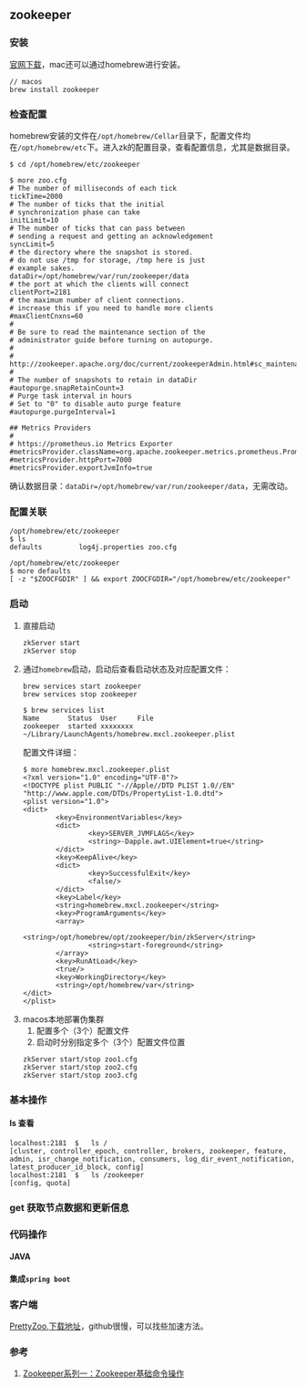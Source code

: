## zookeeper

### 安装
[官网下载](https://zookeeper.apache.org/releases.html)，mac还可以通过homebrew进行安装。
```
// macos
brew install zookeeper
```

### 检查配置
homebrew安装的文件在`/opt/homebrew/Cellar`目录下，配置文件均在`/opt/homebrew/etc`下。进入zk的配置目录，查看配置信息，尤其是数据目录。
```
$ cd /opt/homebrew/etc/zookeeper

$ more zoo.cfg
# The number of milliseconds of each tick
tickTime=2000
# The number of ticks that the initial
# synchronization phase can take
initLimit=10
# The number of ticks that can pass between
# sending a request and getting an acknowledgement
syncLimit=5
# the directory where the snapshot is stored.
# do not use /tmp for storage, /tmp here is just
# example sakes.
dataDir=/opt/homebrew/var/run/zookeeper/data
# the port at which the clients will connect
clientPort=2181
# the maximum number of client connections.
# increase this if you need to handle more clients
#maxClientCnxns=60
#
# Be sure to read the maintenance section of the
# administrator guide before turning on autopurge.
#
# http://zookeeper.apache.org/doc/current/zookeeperAdmin.html#sc_maintenance
#
# The number of snapshots to retain in dataDir
#autopurge.snapRetainCount=3
# Purge task interval in hours
# Set to "0" to disable auto purge feature
#autopurge.purgeInterval=1

## Metrics Providers
#
# https://prometheus.io Metrics Exporter
#metricsProvider.className=org.apache.zookeeper.metrics.prometheus.PrometheusMetricsProvider
#metricsProvider.httpPort=7000
#metricsProvider.exportJvmInfo=true
```
确认数据目录：`dataDir=/opt/homebrew/var/run/zookeeper/data`，无需改动。

### 配置关联
```
/opt/homebrew/etc/zookeeper
$ ls
defaults         log4j.properties zoo.cfg

/opt/homebrew/etc/zookeeper
$ more defaults
[ -z "$ZOOCFGDIR" ] && export ZOOCFGDIR="/opt/homebrew/etc/zookeeper"
```

### 启动
1. 直接启动
   ```
   zkServer start
   zkServer stop
   ```
2. 通过`homebrew`启动，启动后查看启动状态及对应配置文件：
   ```
   brew services start zookeeper
   brew services stop zookeeper
   ```
   ```
   $ brew services list
   Name       Status  User     File
   zookeeper  started xxxxxxxx ~/Library/LaunchAgents/homebrew.mxcl.zookeeper.plist
   ```
   配置文件详细：
   ```
   $ more homebrew.mxcl.zookeeper.plist
   <?xml version="1.0" encoding="UTF-8"?>
   <!DOCTYPE plist PUBLIC "-//Apple//DTD PLIST 1.0//EN" "http://www.apple.com/DTDs/PropertyList-1.0.dtd">
   <plist version="1.0">
   <dict>
           <key>EnvironmentVariables</key>
           <dict>
                   <key>SERVER_JVMFLAGS</key>
                   <string>-Dapple.awt.UIElement=true</string>
           </dict>
           <key>KeepAlive</key>
           <dict>
                   <key>SuccessfulExit</key>
                   <false/>
           </dict>
           <key>Label</key>
           <string>homebrew.mxcl.zookeeper</string>
           <key>ProgramArguments</key>
           <array>
                   <string>/opt/homebrew/opt/zookeeper/bin/zkServer</string>
                   <string>start-foreground</string>
           </array>
           <key>RunAtLoad</key>
           <true/>
           <key>WorkingDirectory</key>
           <string>/opt/homebrew/var</string>
   </dict>
   </plist>
   ```
3. macos本地部署伪集群
   1. 配置多个（3个）配置文件
   2. 启动时分别指定多个（3个）配置文件位置
   ```
   zkServer start/stop zoo1.cfg
   zkServer start/stop zoo2.cfg
   zkServer start/stop zoo3.cfg
   ```

### 基本操作
#### ls 查看
```
localhost:2181	$	ls /
[cluster, controller_epoch, controller, brokers, zookeeper, feature, admin, isr_change_notification, consumers, log_dir_event_notification, latest_producer_id_block, config]
localhost:2181	$	ls /zookeeper
[config, quota]
```

### get 获取节点数据和更新信息


### 代码操作
#### JAVA
#### 集成`spring boot`


### 客户端
[PrettyZoo,下载地址](https://github.com/vran-dev/PrettyZoo/releases)，github很慢，可以找些加速方法。

### 参考
1. [Zookeeper系列一：Zookeeper基础命令操作](https://juejin.cn/post/6844903615992168461)